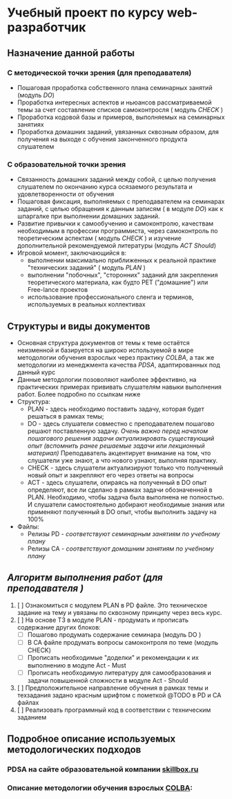 # Учебный проект по курсу web-разработчик
## Назначение данной работы
### С методической точки зрения (для преподавателя)
* Пошаговая проработка собственного плана семинарных занятий (модуль _DO_)
* Проработка интересных аспектов и ньюансов рассматриваемой темы за счет составление списков самоконтросля ( модуль _CHECK_ )
* Проработка кодовой базы и примеров, выполняемых на семинарных занятиях
* Проработка домашних заданий, увязанных сквозным образом, для получения на выходе с обучения законченного продукта слушателем 
### С образовательной точки зрения
* Связанность домашних заданий между собой, с целью получения слушателем по окончанию курса осязаемого результата и удовлетворенности от обучения
* Пошаговая фиксация, выполняемых с преподавателем на семинарах заданий, с целью обращения к данным записям ( в модуле _DO_) как к шпаргалке при выполнении домашних заданий.
* Развитие привычки к самообучению и самоконтролю, качествам необходимым в профессии программиста, через самоконтроль по теоретическим аспектам ( модуль _CHECK_ ) и изучение дополнительной рекомендуемой литературы (модуль _ACT Should_)
* Игровой момент, заключающийся в:
  - выполнении максимально приближенных к реальной практике "технических заданий" ( модуль _PLAN_ )
  - выполнении "побочных", "сторонних" заданий для закрепления теоретического материала, как будто PET ("домашние") или Free-lance проектов
  - использование профессионального сленга и терминов, используемых в реальных коллективах

## Структуры и виды документов
* Основная структура документов от темы к теме остаётся неизменной и базируется на широко используемой в мире методологии обучения взрослых через практику *COLBA*, а так же методологии из менеджмента качества *PDSA*, адаптированных под данный курс
* Данные методологии позоволяют наиболее эффективно, на практических примерах прививать слушателям навыки выполнения работ. Более подробно по ссылкам ниже
* Структура:
  - PLAN - здесь необходимо поставить задачу, которая будет решаться в рамках темы;
  - DO - здесь слушатели совместно с преподавателем пошагово решают поставленную задачу. _Очень важно перед началом пошагового решения задачи актуализировать существующий опыт (вспомнить ранее решаемые задачи или лекционный материал)_ Преподаватель акцентирует внимание на том, что слушатели уже знают, а что нового узнают, выполняя практику.
  - CHECK - здесь слушатели актуализируют только что полученный новый опыт и закрепляют его через ответы на вопросы
  - ACT - здесь слушатели, опираясь на полученный в DO опыт определяют, все ли сделано в рамках задачи обозначенной в PLAN. Необходимо, чтобы задача была выполнена не полностью. И слушатели самостоятельно добирают необходимые знания или применяют полученный в DO опыт, чтобы выполнить задачу на 100%
* Файлы:
  - Релизы PD - *соответствуют семинарным занятиям по учебному плану*
  - Релизы CA - *соответствуют домашним занятиям по учебному плану*
## **_Алгоритм выполнения работ (для преподавателя )_**
1. [ ] Ознакомиться с модулем PLAN в PD файле. Это техническое задание на тему и увязаны по сквозному принципу через весь курс.
2. [ ] На основе ТЗ в модуле PLAN - продумать и прописать содержание других блоков:
      - [ ] Пошагово продумать содержание семинара (модуль DO )
      - [ ] В CA файле продумать вопросы самоконтроля по теме (модуль CHECK)
      - [ ] Прописать необходимые "доделки" и рекомендации к их выполнению в модуле Act - Must
      - [ ] Прописать необходимую литературу для самообразования и задачи повышенной сложности в модуле Act - Should
3. [ ] Предположительное направление обучения в рамках темы и техзадания задано красным шрифтом с пометкой @TODO в PD и CA файлах
4. [ ] Реализовать программный код в соответствии с техническим заданием 
## Подробное описание используемых методологических подходов
### PDSA на сайте образовательной компании [skillbox.ru](https://skillbox.ru/media/management/tsikl_deminga/?advcake_params=Cj0KCQjwvdXpBRCoARIsAMJSKqJ9GcPGras_OjE3DwGil1CNwNZUI7Dvlen3_YXHjiyGtoEiQAcDUvAaAkuMEALw_wcB&utm_source=advcake&utm_medium=cpa&utm_campaign=admitad&utm_content=624938&gclid=Cj0KCQjwvdXpBRCoARIsAMJSKqJ9GcPGras_OjE3DwGil1CNwNZUI7Dvlen3_YXHjiyGtoEiQAcDUvAaAkuMEALw_wcB)
### Описание методологии обучения взрослых [COLBA](https://levellab.ru/blog/kolb):

